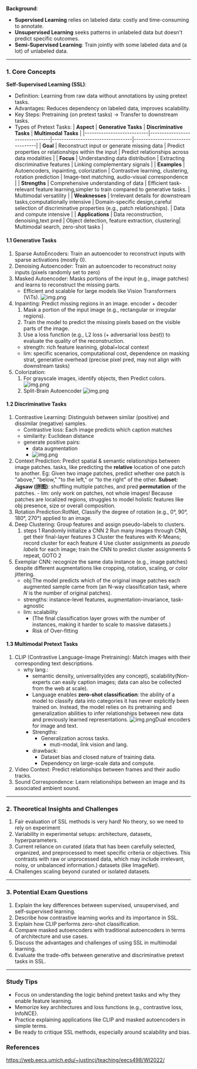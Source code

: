 **Background**:
   - **Supervised Learning** relies on labeled data: costly and time-consuming to annotate.
   - **Unsupervised Learning** seeks patterns in unlabeled data but doesn't predict specific outcomes.
   - **Semi-Supervised Learning**: Train jointly with some labeled data and (a lot) of unlabeled data.

---
### 1. Core Concepts
**Self-Supervised Learning (SSL)**:
   - Definition: Learning from raw data without annotations by using pretext tasks.
   - Advantages: Reduces dependency on labeled data, improves scalability.
   - Key Steps: Pretraining (on pretext tasks) → Transfer to downstream tasks.
   - Types of Pretext Tasks:
   | **Aspect**               | **Generative Tasks**           | **Discriminative Tasks**         | **Multimodal Tasks**            |
|---------------------------|--------------------------------|----------------------------------|---------------------------------|
| **Goal**                 | Reconstruct input or generate missing data | Predict properties or relationships within the input | Predict relationships across data modalities |
| **Focus**                | Understanding data distribution | Extracting discriminative features | Linking complementary signals |
| **Examples**             | Autoencoders, inpainting, colorization | Contrastive learning, clustering, rotation prediction | Image-text matching, audio-visual correspondence |
| **Strengths**            | Comprehensive understanding of data | Efficient task-relevant feature learning,simpler to train compared to generative tasks. | Multimodal versatility |
| **Weaknesses**           | Irrelevant details for downstream tasks,computationally intensive | Domain-specific design,careful selection of discriminative properties (e.g., patch relationships). | Data and compute intensive |
| **Applications**         | Data reconstruction, denoising,text pred | Object detection, feature extraction, clustering| Multimodal search, zero-shot tasks |

#### 1.1 Generative Tasks
1. Sparse AutoEncoders: Train an autoencoder to reconstruct inputs with sparse activations (mostly 0).
2. Denoising Autoencoder: Train an autoencoder to reconstruct noisy inputs (pixels randomly set to zero)
3. Masked Autoencoder: Masks portions of the input (e.g., image patches) and learns to reconstruct the missing parts.
   - Efficient and scalable for large models like Vision Transformers (ViTs).
   ![img.png](pic/MAE.png)
4. Inpainting: Predict missing regions in an image.
   encoder + decoder
   1. Mask a portion of the input image (e.g., rectangular or irregular regions).
   2. Train the model to predict the missing pixels based on the visible parts of the image.
   3. Use a loss function (e.g., L2 loss (+ adversarial loss _best_)) to evaluate the quality of the reconstruction.
   - strength: rich feature learining, global+local context
   - lim: specific scenarios, computational cost, dependence on masking strat, generative overhead (precise pixel pred, may not align with downstream tasks)
6. Colorization:
   1) For grayscale images, identify objects, then Predict colors.
   ![img.png](pic/color.png)
   2) Split-Brain Autoencoder
    ![img.png](pic/color-splitb.png)
#### 1.2 Discriminative Tasks
1. Contrastive Learning: Distinguish between similar (positive) and dissimilar (negative) samples.
   -  Contrastive loss: Each image predicts which caption matches
   - similarity: Euclidean distance
   - generate positive pairs:
     - data augmentation
     - ![img.png](pic/cons_data_aug.png)
2. Context Prediction: Predict spatial & semantic relationships between image patches. tasks, like predicting the **relative** location of one patch to another.
   Eg: Given two image patches, predict whether one patch is "above," "below," "to the left," or "to the right" of the other.
**Subset: Jigsaw (拼图)**: shuffling multiple patches, and pred **permutation** of the patches.
       - lim: only work on patches, not whole images! Because patches are localized regions, struggles to model holistic features like obj presence, size or overall composition.
3. Rotation Prediction:RotNet, Classify the degree of rotation (e.g., 0°, 90°, 180°, 270°) applied to an image.
4. Deep Clustering: Group features and assign pseudo-labels to clusters.
   1) steps
      1 Randomly initialize a CNN
      2 Run many images through CNN, get their final-layer features
      3 Cluster the features with K-Means; record cluster for each feature
      4 Use cluster assignments as _pseudo labels_ for each image; train the CNN to predict cluster assignments
      5 repeat, GOTO 2
5. Exemplar CNN: 
   recognize the same data instance (e.g., image patches) despite different augmentations like cropping, rotation, scaling, or color jittering.
   - obj:The model predicts which of the original image patches each augmented sample came from (an N-way classification task, where 𝑁 is the number of original patches).
   - strengths: instance-level features, augmentation-invariance, task-agnostic
   - lim: scalability 
     - (The final classification layer grows with the number of instances, making it harder to scale to massive datasets.)
     - Risk of Over-fitting
#### 1.3 Multimodal Pretext Tasks
1. CLIP (Contrastive Language-Image Pretraining): Match images with their corresponding text descriptions.
   - why lang.: 
       - semantic density, universality(des any concept), scalability(Non-experts can easily caption images; data can also be collected from the web at scale).
       - Language enables **zero-shot classification**: 
          the ability of a model to classify data into categories it has never explicitly been trained on. Instead, the model relies on its pretraining and generalization abilities to infer relationships between new data and previously learned representations.
           ![img.png](pic/CLIP.png)Dual encoders for image and text.
       - Strengths:
         - Generalization across tasks.
             - muti-modal, link vision and lang.
       - drawback:
         - Dataset bias and closed nature of training data.
         - Dependency on large-scale data and compute.
2. Video Context: Predict relationships between frames and their audio tracks.
3. Sound Correspondence: Learn relationships between an image and its associated ambient sound.
---
### 2. Theoretical Insights and Challenges
1. Fair evaluation of SSL methods is very hard! No theory, so we need to rely on experiment
2. Variability in experimental setups: architecture, datasets, hyperparameters.
3. Current reliance on curated (data that has been carefully selected, organized, and preprocessed to 
   meet specific criteria or objectives. This contrasts with raw or unprocessed data, which may include irrelevant, 
   noisy, or unbalanced information.) datasets (like ImageNet).
4. Challenges scaling beyond curated or isolated datasets.
---

### 3. Potential Exam Questions
1. Explain the key differences between supervised, unsupervised, and self-supervised learning.
2. Describe how contrastive learning works and its importance in SSL.
3. Explain how CLIP performs zero-shot classification.
4. Compare masked autoencoders with traditional autoencoders in terms of architecture and use cases.
5. Discuss the advantages and challenges of using SSL in multimodal learning.
6. Evaluate the trade-offs between generative and discriminative pretext tasks in SSL.
---
### Study Tips
- Focus on understanding the logic behind pretext tasks and why they enable feature learning.
- Memorize key architectures and loss functions (e.g., contrastive loss, InfoNCE).
- Practice explaining applications like CLIP and masked autoencoders in simple terms.
- Be ready to critique SSL methods, especially around scalability and bias.

### References
https://web.eecs.umich.edu/~justincj/teaching/eecs498/WI2022/